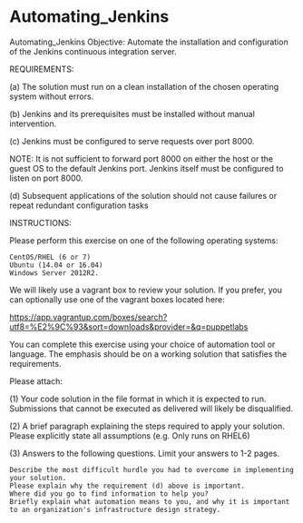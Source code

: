 # Automating_Jenkins
Automating_Jenkins
Objective: Automate the installation and configuration of the Jenkins continuous integration server.

REQUIREMENTS:

(a) The solution must run on a clean installation of the chosen operating system without errors.

(b) Jenkins and its prerequisites must be installed without manual intervention.

(c) Jenkins must be configured to serve requests over port 8000.

NOTE: It is not sufficient to forward port 8000 on either the host or the guest OS to the default Jenkins port. Jenkins itself must be configured to listen on port 8000.

(d) Subsequent applications of the solution should not cause failures or repeat redundant configuration tasks

INSTRUCTIONS:

Please perform this exercise on one of the following operating systems:

    CentOS/RHEL (6 or 7)
    Ubuntu (14.04 or 16.04)
    Windows Server 2012R2.

We will likely use a vagrant box to review your solution. If you prefer, you can optionally use one of the vagrant boxes located here:

https://app.vagrantup.com/boxes/search?utf8=%E2%9C%93&sort=downloads&provider=&q=puppetlabs

You can complete this exercise using your choice of automation tool or language. The emphasis should be on a working solution that satisfies the requirements.

Please attach:

(1) Your code solution in the file format in which it is expected to run. Submissions that cannot be executed as delivered will likely be disqualified.

(2) A brief paragraph explaining the steps required to apply your solution.  Please explicitly state all assumptions (e.g. Only runs on RHEL6)

(3) Answers to the following questions. Limit your answers to 1-2 pages.

    Describe the most difficult hurdle you had to overcome in implementing your solution.
    Please explain why the requirement (d) above is important.
    Where did you go to find information to help you?
    Briefly explain what automation means to you, and why it is important to an organization's infrastructure design strategy.
